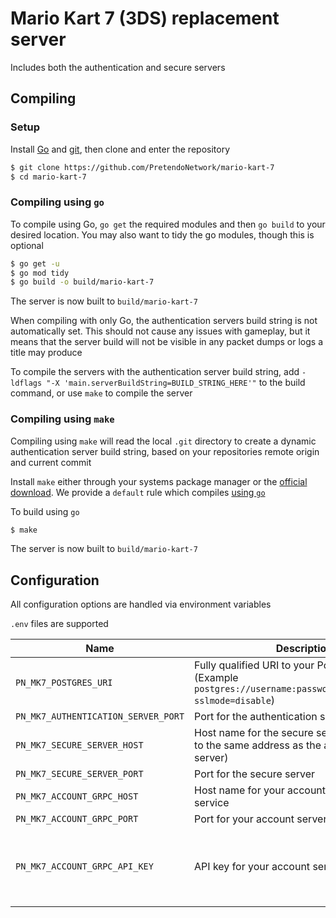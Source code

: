 # Mario Kart 7 (3DS) replacement server
Includes both the authentication and secure servers

## Compiling

### Setup
Install [Go](https://go.dev/doc/install) and [git](https://git-scm.com/downloads), then clone and enter the repository

```bash
$ git clone https://github.com/PretendoNetwork/mario-kart-7
$ cd mario-kart-7
```

### Compiling using `go`
To compile using Go, `go get` the required modules and then `go build` to your desired location. You may also want to tidy the go modules, though this is optional

```bash
$ go get -u
$ go mod tidy
$ go build -o build/mario-kart-7
```

The server is now built to `build/mario-kart-7`

When compiling with only Go, the authentication servers build string is not automatically set. This should not cause any issues with gameplay, but it means that the server build will not be visible in any packet dumps or logs a title may produce

To compile the servers with the authentication server build string, add `-ldflags "-X 'main.serverBuildString=BUILD_STRING_HERE'"` to the build command, or use `make` to compile the server

### Compiling using `make`
Compiling using `make` will read the local `.git` directory to create a dynamic authentication server build string, based on your repositories remote origin and current commit

Install `make` either through your systems package manager or the [official download](https://www.gnu.org/software/make/). We provide a `default` rule which compiles [using `go`](#compiling-using-go)

To build using `go`

```bash
$ make
```

The server is now built to `build/mario-kart-7`

## Configuration
All configuration options are handled via environment variables

`.env` files are supported

| Name                                | Description                                                                                                        | Required                            |
|-------------------------------------|--------------------------------------------------------------------------------------------------------------------|-------------------------------------|
| `PN_MK7_POSTGRES_URI`               | Fully qualified URI to your Postgres server (Example `postgres://username:password@localhost/mk7?sslmode=disable`) | Yes                                 |
| `PN_MK7_AUTHENTICATION_SERVER_PORT` | Port for the authentication server                                                                                 | Yes                                 |
| `PN_MK7_SECURE_SERVER_HOST`         | Host name for the secure server (should point to the same address as the authentication server)                    | Yes                                 |
| `PN_MK7_SECURE_SERVER_PORT`         | Port for the secure server                                                                                         | Yes                                 |
| `PN_MK7_ACCOUNT_GRPC_HOST`          | Host name for your account server gRPC service                                                                     | Yes                                 |
| `PN_MK7_ACCOUNT_GRPC_PORT`          | Port for your account server gRPC service                                                                          | Yes                                 |
| `PN_MK7_ACCOUNT_GRPC_API_KEY`       | API key for your account server gRPC service                                                                       | No (Assumed to be an open gRPC API) |
